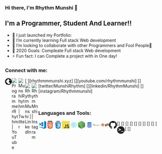 ### Hi there, I'm Rhythm Munshi 👋

## I'm a Programmer, Student And Learner!!

- 🔭 I just launched my Portfolio:
- 🌱 I’m currently learning Full stack Web development
- 👯 I’m looking to collaborate with other Programmers and Fool People🤣
- 🥅 2020 Goals: Compleate Full stack Web development
- ⚡ Fun fact: I can Complete a project with in One day!

### Connect with me:

[ <img align="left" alt="rhythmmunshi.xyz" width="22px" src="https://raw.githubusercontent.com/iconic/open-iconic/master/svg/globe.svg" />][rhythmmmunshi.xyz]
[<img align="left" alt="ProgrammerRhythm | YouTube" width="22px" src="https://cdn.jsdelivr.net/npm/simple-icons@v3/icons/youtube.svg" />][youtube.com/rhythmmunshi]
[<img align="left" alt="MunshiRhythm | Twitter" width="22px" src="https://cdn.jsdelivr.net/npm/simple-icons@v3/icons/twitter.svg" />][twitter/MunshiRhythm]
[<img align="left" alt="RhythmMunshi | LinkedIn" width="22px" src="https://cdn.jsdelivr.net/npm/simple-icons@v3/icons/linkedin.svg" />][linkedin/RhythmMunshi]
[<img align="left" alt="Rhythm Mnshi | Instagram" width="22px" src="https://cdn.jsdelivr.net/npm/simple-icons@v3/icons/instagram.svg" />][instagram/Rhythmmunshi]

<br />

### Languages and Tools:

[<img align="left" alt="Visual Studio Code" width="26px" src="https://raw.githubusercontent.com/github/explore/80688e429a7d4ef2fca1e82350fe8e3517d3494d/topics/visual-studio-code/visual-studio-code.png" />]
[<img align="left" alt="HTML5" width="26px" src="https://raw.githubusercontent.com/github/explore/80688e429a7d4ef2fca1e82350fe8e3517d3494d/topics/html/html.png" />]
[<img align="left" alt="CSS3" width="26px" src="https://raw.githubusercontent.com/github/explore/80688e429a7d4ef2fca1e82350fe8e3517d3494d/topics/css/css.png" />]
[<img align="left" alt="JavaScript" width="26px" src="https://raw.githubusercontent.com/github/explore/80688e429a7d4ef2fca1e82350fe8e3517d3494d/topics/javascript/javascript.png" />]
[<img align="left" alt="React" width="26px" src="https://raw.githubusercontent.com/github/explore/80688e429a7d4ef2fca1e82350fe8e3517d3494d/topics/react/react.png" />]
[<img align="left" alt="Node.js" width="26px" src="https://raw.githubusercontent.com/github/explore/80688e429a7d4ef2fca1e82350fe8e3517d3494d/topics/nodejs/nodejs.png" />]
[<img align="left" alt="SQL" width="26px" src="https://raw.githubusercontent.com/github/explore/80688e429a7d4ef2fca1e82350fe8e3517d3494d/topics/sql/sql.png" />]
[<img align="left" alt="MongoDB" width="26px" src="https://raw.githubusercontent.com/github/explore/80688e429a7d4ef2fca1e82350fe8e3517d3494d/topics/mongodb/mongodb.png" />]
[<img align="left" alt="Git" width="26px" src="https://raw.githubusercontent.com/github/explore/80688e429a7d4ef2fca1e82350fe8e3517d3494d/topics/git/git.png" />]
[<img align="left" alt="GitHub" width="26px" src="https://raw.githubusercontent.com/github/explore/78df643247d429f6cc873026c0622819ad797942/topics/github/github.png" />]
[<img align="left" alt="Terminal" width="26px" src="https://raw.githubusercontent.com/github/explore/80688e429a7d4ef2fca1e82350fe8e3517d3494d/topics/terminal/terminal.png" />]

